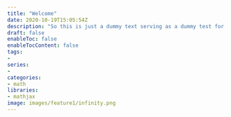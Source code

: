 ```yaml
---
title: "Welcome"
date: 2020-10-19T15:05:54Z
description: "So this is just a dummy text serving as a dummy test for dummy poeple"
draft: false
enableToc: false
enableTocContent: false
tags:
- 
series:
-
categories:
- math
libraries:
- mathjax
image: images/feature1/infinity.png
---
```

